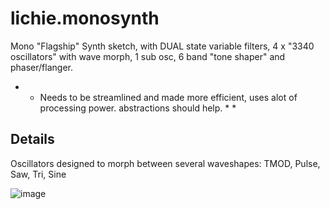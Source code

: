 # lichie.monosynth

Mono "Flagship" Synth sketch, with DUAL state variable filters, 4 x "3340 oscillators" with wave morph, 1 sub osc, 6 band "tone shaper" and phaser/flanger.

* * Needs to be streamlined and made more efficient, uses alot of processing power. abstractions should help. * *

## Details

Oscillators designed to morph between several waveshapes: TMOD, Pulse, Saw, Tri, Sine

![image](https://user-images.githubusercontent.com/77128423/124339506-d9cbd380-dba6-11eb-823f-724194f916f5.png)

